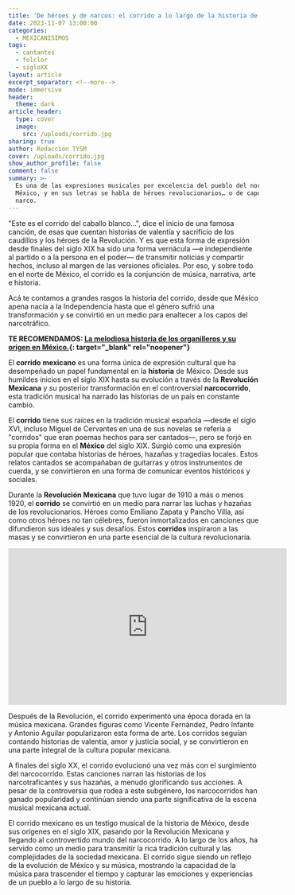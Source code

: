 ```yaml
---
title: 'De héroes y de narcos: el corrido a lo largo de la historia de México'
date: 2023-11-07 13:00:00
categories:
  - MEXICANISIMOS
tags:
  - cantantes
  - folclor
  - sigloXX
layout: article
excerpt_separator: <!--more-->
mode: immersive
header:
  theme: dark
article_header:
  type: cover
  image:
    src: /uploads/corrido.jpg
sharing: true
author: Redacción TYSM
cover: /uploads/corrido.jpg
show_author_profile: false
comment: false
summary: >-
  Es una de las expresiones musicales por excelencia del pueblo del norte de
  México, y en sus letras se habla de héroes revolucionarios… o de capos del
  narco.
---
```

"Este es el corrido del caballo blanco…", dice el inicio de una famosa canción, de esas que cuentan historias de valentía y sacrificio de los caudillos y los héroes de la Revolución. Y es que esta forma de expresión desde finales del siglo XIX ha sido una forma vernácula —e independiente al partido o a la persona en el poder— de transmitir noticias y compartir hechos, incluso al margen de las versiones oficiales. Por eso, y sobre todo en el norte de México, el corrido es la conjunción de música, narrativa, arte e historia.

Acá te contamos a grandes rasgos la historia del corrido, desde que México apena nacía a la Independencia hasta que el género sufrió una transformación y se convirtió en un medio para enaltecer a los capos del narcotráfico.

**TE RECOMENDAMOS:&nbsp;[La melodiosa historia de los organilleros y su origen en México.](https://blog.tonoysumariachi.com/cultura/2022/06/30/la-melodiosa-historia-de-los-organilleros-y-su-origen-en-mexico.html){: target="_blank" rel="noopener"}**

El **corrido** **mexicano** es una forma única de expresión cultural que ha desempeñado un papel fundamental en la **historia** de México. Desde sus humildes inicios en el siglo XIX hasta su evolución a través de la **Revolución Mexicana** y su posterior transformación en el controversial **narcocorrido**, esta tradición musical ha narrado las historias de un país en constante cambio.

El **corrido** tiene sus raíces en la tradición musical española —desde el siglo XVI, incluso Miguel de Cervantes en una de sus novelas se refería a "corridos" que eran poemas hechos para ser cantados—, pero se forjó en su propia forma en el **México** del siglo XIX. Surgió como una expresión popular que contaba historias de héroes, hazañas y tragedias locales. Estos relatos cantados se acompañaban de guitarras y otros instrumentos de cuerda, y se convirtieron en una forma de comunicar eventos históricos y sociales.

Durante la **Revolución Mexicana**&nbsp;que tuvo lugar de 1910 a más o menos 1920, el **corrido** se convirtió en un medio para narrar las luchas y hazañas de los revolucionarios. Héroes como Emiliano Zapata y Pancho Villa, así como otros héroes no tan célebres, fueron inmortalizados en canciones que difundieron sus ideales y sus desafíos. Estos **corridos** inspiraron a las masas y se convirtieron en una parte esencial de la cultura revolucionaria.

<iframe width="560" height="315" src="https://www.youtube.com/embed/YP1NdRu4YpU?si=y01uuYe0bHA6VPN5&amp;start=55" title="YouTube video player" frameborder="0" allow="accelerometer; autoplay; clipboard-write; encrypted-media; gyroscope; picture-in-picture; web-share" allowfullscreen></iframe>

Después de la Revolución, el corrido experimentó una época dorada en la música mexicana. Grandes figuras como Vicente Fernández, Pedro Infante y Antonio Aguilar popularizaron esta forma de arte. Los corridos seguían contando historias de valentía, amor y justicia social, y se convirtieron en una parte integral de la cultura popular mexicana.

A finales del siglo XX, el corrido evolucionó una vez más con el surgimiento del narcocorrido. Estas canciones narran las historias de los narcotraficantes y sus hazañas, a menudo glorificando sus acciones. A pesar de la controversia que rodea a este subgénero, los narcocorridos han ganado popularidad y continúan siendo una parte significativa de la escena musical mexicana actual.

El corrido mexicano es un testigo musical de la historia de México, desde sus orígenes en el siglo XIX, pasando por la Revolución Mexicana y llegando al controvertido mundo del narcocorrido. A lo largo de los años, ha servido como un medio para transmitir la rica tradición cultural y las complejidades de la sociedad mexicana. El corrido sigue siendo un reflejo de la evolución de México y su música, mostrando la capacidad de la música para trascender el tiempo y capturar las emociones y experiencias de un pueblo a lo largo de su historia.